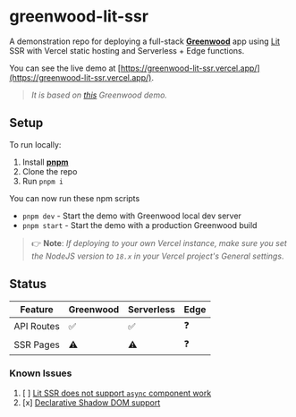 # greenwood-lit-ssr

A demonstration repo for deploying a full-stack [**Greenwood**](https://www.greenwoodjs.dev/) app using [Lit](https://lit.dev/) SSR with Vercel static hosting and Serverless + Edge functions.

You can see the live demo at [https://greenwood-lit-ssr.vercel.app/](https://greenwood-lit-ssr.vercel.app/).

> _It is based on [this](https://github.com/ProjectEvergreen/greenwood-demo-adapter-vercel) Greenwood demo._

## Setup

To run locally:
1. Install [**pnpm**](https://pnpm.io/installation)
1. Clone the repo
1. Run `pnpm i`

You can now run these npm scripts
- `pnpm dev` - Start the demo with Greenwood local dev server
- `pnpm start` - Start the demo with a production Greenwood build

> 👉 **Note**: _If deploying to your own Vercel instance, make sure you set the NodeJS version to `18.x` in your Vercel project's General settings_.

## Status

|Feature    |Greenwood |Serverless|Edge|
|---------- |----------|----------|----|
|API Routes |   ✅     |  ✅      | ❓ |
|SSR Pages  |   ⚠️      |  ⚠️       | ❓ |

### Known Issues
1. [ ] [Lit SSR does not support `async` component work](https://github.com/thescientist13/greenwood-demo-adapter-vercel-lit/issues/3)
1. [x] [Declarative Shadow DOM support](https://github.com/thescientist13/greenwood-demo-adapter-vercel-lit/issues/4)